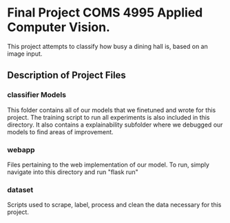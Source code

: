 # Final Project COMS 4995 Applied Computer Vision.

This project attempts to classify how busy a dining hall is, based on an image input.

## Description of Project Files

### classifier Models

This folder contains all of our models that we finetuned and wrote for this project. The training script to run all experiments is also included in this directory. It also contains a explainability subfolder where we debugged our models to find areas of improvement.

### webapp

Files pertaining to the web implementation of our model. To run, simply navigate into this directory and run "flask run"

### dataset

Scripts used to scrape, label, process and clean the data necessary for this project.

